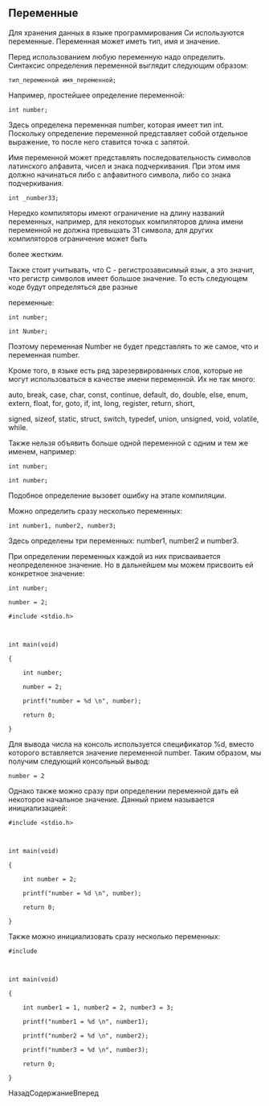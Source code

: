 ## Переменные

Для хранения данных в языке программирования Си используются переменные. Переменная может иметь тип, имя и значение.

Перед использованием любую переменную надо определить. Синтаксис определения переменной выглядит следующим образом:

```
тип_переменной имя_переменной;
```

Например, простейшее определение переменной:

```
int number;
```

Здесь определена переменная number, которая имеет тип int. Поскольку определение переменной представляет собой отдельное выражение, то после него ставится точка с запятой.

Имя переменной может представлять последовательность символов латинского алфавита, чисел и знака подчеркивания. При этом имя должно начинаться либо с алфавитного символа, либо со знака подчеркивания.

```
int _number33;
```

Нередко компиляторы имеют ограничение на длину названий переменных, например, для некоторых компиляторов длина имени переменной не должна превышать 31 символа, для других компиляторов ограничение может быть 
более жестким.

Также стоит учитывать, что C - регистрозависимый язык, а это значит, что регистр символов имеет большое значение. То есть следующем коде будут определяться две разные 
переменные:

```
int number;
int Number;
```

Поэтому переменная Number не будет представлять то же самое, что и переменная number.

Кроме того, в языке есть ряд зарезервированных слов, которые не могут использоваться в качестве имени переменной. Их не так много: 
auto, break, case, char, const, continue, default, do, double, else, enum, extern, float, for, goto, if, int, long, register, return, short, 
signed, sizeof, static, struct, switch, typedef, union, unsigned, void, volatile, while.

Также нельзя объявить больше одной переменной с одним и тем же именем, например:

```
int number;
int number;
```

Подобное определение вызовет ошибку на этапе компиляции.

Можно определить сразу несколько переменных:

```
int number1, number2, number3;
```

Здесь определены три переменных: number1, number2 и number3.

При определении переменных каждой из них присваивается неопределенное значение. Но в дальнейшем мы можем присвоить ей конкретное значение:

```
int number;
number = 2;
```

```
#include <stdio.h>

int main(void)
{
	int number;
	number = 2;
	printf("number = %d \n", number);
	return 0;
}
```

Для вывода числа на консоль используется спецификатор %d, вместо которого вставляется значение переменной number. Таким образом, мы получим следующий консольный вывод:

```
number = 2
```

Однако также можно сразу при определении переменной дать ей некоторое начальное значение. Данный прием называется инициализацией:

```
#include <stdio.h>

int main(void)
{
	int number = 2;
	printf("number = %d \n", number);
	return 0;
}
```

Также можно инициализовать сразу несколько переменных:

```
#include 
 
int main(void)
{
    int number1 = 1, number2 = 2, number3 = 3;
    printf("number1 = %d \n", number1);
    printf("number2 = %d \n", number2);
    printf("number3 = %d \n", number3);
    return 0;
}
```

НазадСодержаниеВперед

